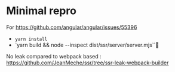 # Minimal repro

For <https://github.com/angular/angular/issues/55396>

* `yarn install`
* `yarn build && node --inspect dist/ssr/server/server.mjs``

No leak compared to webpack based : <https://github.com/JeanMeche/ssr/tree/ssr-leak-webpack-builder>
